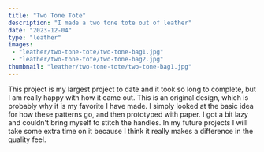 ```yaml
---
title: "Two Tone Tote"
description: "I made a two tone tote out of leather"
date: "2023-12-04"
type: "leather"
images:
 - "leather/two-tone-tote/two-tone-bag1.jpg"
 - "leather/two-tone-tote/two-tone-bag2.jpg"
thumbnail: "leather/two-tone-tote/two-tone-bag1.jpg"
---
```


This project is my largest project to date and it took so long to complete, but I am really happy with how it came out. This is an original design, which is probably why it is my favorite I have made. I simply looked at the basic idea for how these patterns go, and then prototyped with paper. I got a bit lazy and couldn't bring myself to stitch the handles. In my future projects I will take some extra time on it because I think it really makes a difference in the quality feel.


